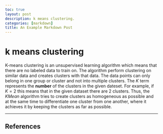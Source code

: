 ```yaml
---
toc: true
layout: post
description: k means clustering.
categories: [markdown]
title: An Example Markdown Post
---
```


# k means clustering
K-means clustering is an unsupervised learning algorithm which means that there are no labeled data to train on. The algorithm perform clustering on similar data and creates clusters with that data. The data points can only belong in one group or cluster and not into multiple clusters. The _K_ term represents the **number** of the clusters in the given dateset. For example, if $K=2$ this means that in the given dataset there are 2 clusters. Thus, the $KMean$ algorithm tries to create clusters as homogeneous as possible and at the same time to differentiate one cluster from one another, where it achieves it by keeping the clusters as far as possible.



---
## References